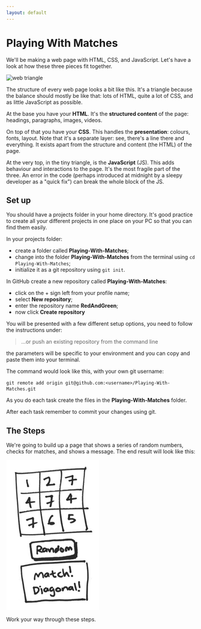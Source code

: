 ```yaml
---
layout: default
---
```


# Playing With Matches

We'll be making a web page with HTML, CSS, and JavaScript. Let's have a look at how these three pieces fit together.

![web triangle](https://cloud.githubusercontent.com/assets/1239497/12510480/cf92cf68-c112-11e5-91c5-7d55024bf083.png)

The structure of every web page looks a bit like this. It's a triangle because the balance should mostly be like that: lots of HTML, quite a lot of CSS, and as little JavaScript as possible.

At the base you have your **HTML**. It's the **structured content** of the page: headings, paragraphs, images, videos.

On top of that you have your **CSS**. This handles the **presentation**: colours, fonts, layout. Note that it's a separate layer: see, there's a line there and everything. It exists apart from the structure and content (the HTML) of the page.

At the very top, in the tiny triangle, is the **JavaScript** (JS). This adds behaviour and interactions to the page. It's the most fragile part of the three. An error in the code (perhaps introduced at midnight by a sleepy developer as a "quick fix") can break the whole block of the JS.

## Set up

You should have a projects folder in your home directory. It's good practice to create all your different projects in one place on your PC so that you can find them easily.

In your projects folder:

* create a folder called **Playing-With-Matches**;
* change into the folder **Playing-With-Matches** from the terminal using `cd Playing-With-Matches`;
* initialize it as a git repository using `git init`.

In GitHub create a new repository called **Playing-With-Matches**:

* click on the + sign left from your profile name;
* select **New repository**;
* enter the repository name **RedAndGreen**;
* now click **Create repository**

You will be presented with a few different setup options, you need to follow the instructions under:

> ...or push an existing repository from the command line

the parameters will be specific to your environment and you can copy and paste them into your terminal.

The command would look like this, with your own git username:

```
git remote add origin git@github.com:<username>/Playing-With-Matches.git
```

As you do each task create the files in the **Playing-With-Matches** folder.

After each task remember to commit your changes using git.

## The Steps

We're going to build up a page that shows a series of random numbers, checks for matches, and shows a message. The end result will look like this:

![matches](./img/matches.jpg)

Work your way through these steps.
